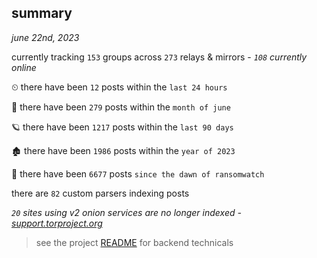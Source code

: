 
## summary
_june 22nd, 2023_

currently tracking `153` groups across `273` relays & mirrors - _`108` currently online_

⏲ there have been `12` posts within the `last 24 hours`

🦈 there have been `279` posts within the `month of june`

🪐 there have been `1217` posts within the `last 90 days`

🏚 there have been `1986` posts within the `year of 2023`

🦕 there have been `6677` posts `since the dawn of ransomwatch`

there are `82` custom parsers indexing posts

_`20` sites using v2 onion services are no longer indexed - [support.torproject.org](https://support.torproject.org/onionservices/v2-deprecation/)_

> see the project [README](https://github.com/joshhighet/ransomwatch#ransomwatch--) for backend technicals
